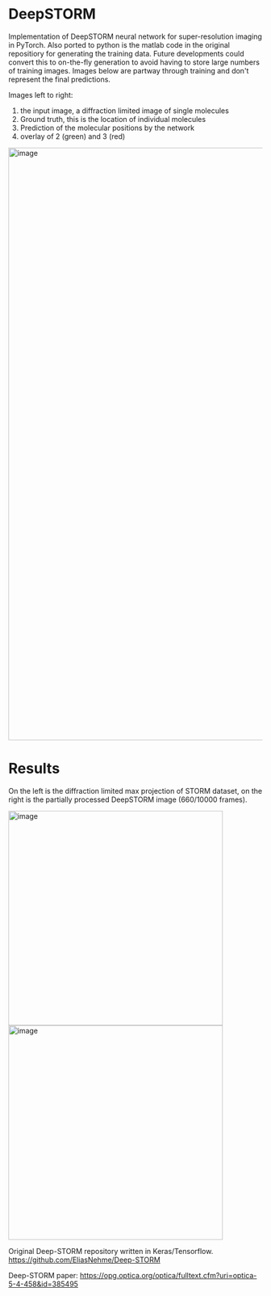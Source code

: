 # DeepSTORM
Implementation of DeepSTORM neural network for super-resolution imaging in PyTorch. Also ported to python is the matlab code in the original repositiory for generating the training data. Future developments could convert this to on-the-fly generation to avoid having to store large numbers of training images. Images below are partway through training and don't represent the final predictions.

Images left to right:
1) the input image, a diffraction limited image of single molecules
2) Ground truth, this is the location of individual molecules
3) Prediction of the molecular positions by the network
4) overlay of 2 (green) and 3 (red)

<img width="1174" alt="image" src="https://user-images.githubusercontent.com/45679976/170332343-01db1d7e-3b4e-4295-809e-5eace0928100.png">

# Results

On the left is the diffraction limited max projection of STORM dataset, on the right is the partially processed DeepSTORM image (660/10000 frames). 

<img width="425" alt="image" src="https://user-images.githubusercontent.com/45679976/172792642-477fa20a-71d0-4b9f-9343-28ff567771f4.png"> <img width="425" alt="image" src="https://user-images.githubusercontent.com/45679976/172792581-05d6d60f-38d5-4a22-8846-8c9513439d19.png">


Original Deep-STORM repository written in Keras/Tensorflow.
https://github.com/EliasNehme/Deep-STORM

Deep-STORM paper:
https://opg.optica.org/optica/fulltext.cfm?uri=optica-5-4-458&id=385495

